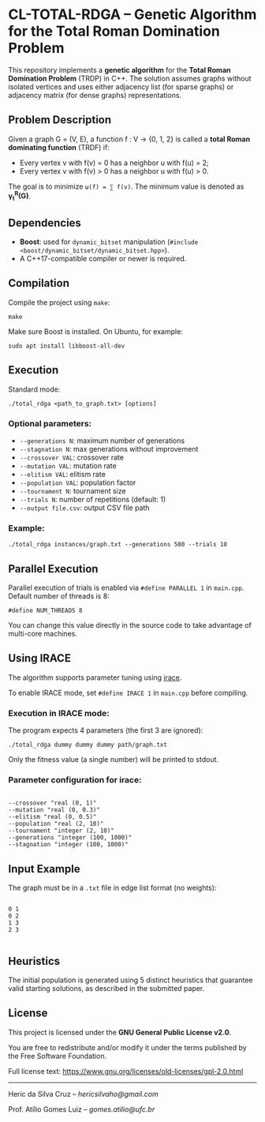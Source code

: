 <body>
  <h1>CL-TOTAL-RDGA – Genetic Algorithm for the Total Roman Domination Problem</h1>

  <p>This repository implements a <strong>genetic algorithm</strong> for the <strong>Total Roman Domination Problem</strong> (TRDP) in C++. The solution assumes graphs without isolated vertices and uses either adjacency list (for sparse graphs) or adjacency matrix (for dense graphs) representations.</p>

  <h2>Problem Description</h2>
  <p>Given a graph G = (V, E), a function f : V → {0, 1, 2} is called a <strong>total Roman dominating function</strong> (TRDF) if:</p>
  <ul>
    <li>Every vertex v with f(v) = 0 has a neighbor u with f(u) = 2;</li>
    <li>Every vertex v with f(v) > 0 has a neighbor u with f(u) > 0.</li>
  </ul>
  <p>The goal is to minimize <code>ω(f) = ∑ f(v)</code>. The minimum value is denoted as <strong>γ<sub>t</sub><sup>R</sup>(G)</strong>.</p>

  <h2>Dependencies</h2>
  <ul>
    <li><strong>Boost</strong>: used for <code>dynamic_bitset</code> manipulation (<code>#include &lt;boost/dynamic_bitset/dynamic_bitset.hpp&gt;</code>).</li>
    <li>A C++17-compatible compiler or newer is required.</li>
  </ul>

  <h2>Compilation</h2>
  <p>Compile the project using <code>make</code>:</p>
  <pre><code>make</code></pre>

  <p>Make sure Boost is installed. On Ubuntu, for example:</p>
  <pre><code>sudo apt install libboost-all-dev</code></pre>

  <h2>Execution</h2>
  <p>Standard mode:</p>
  <pre><code>./total_rdga &lt;path_to_graph.txt&gt; [options]</code></pre>

  <h3>Optional parameters:</h3>
  <ul>
    <li><code>--generations N</code>: maximum number of generations</li>
    <li><code>--stagnation N</code>: max generations without improvement</li>
    <li><code>--crossover VAL</code>: crossover rate</li>
    <li><code>--mutation VAL</code>: mutation rate</li>
    <li><code>--elitism VAL</code>: elitism rate</li>
    <li><code>--population VAL</code>: population factor</li>
    <li><code>--tournament N</code>: tournament size</li>
    <li><code>--trials N</code>: number of repetitions (default: 1)</li>
    <li><code>--output file.csv</code>: output CSV file path</li>
  </ul>

  <h3>Example:</h3>
  <pre><code>./total_rdga instances/graph.txt --generations 500 --trials 10</code></pre>

  <h2>Parallel Execution</h2>
  <p>Parallel execution of trials is enabled via <code>#define PARALLEL 1</code> in <code>main.cpp</code>. Default number of threads is 8:</p>
  <pre><code>#define NUM_THREADS 8</code></pre>

  <p>You can change this value directly in the source code to take advantage of multi-core machines.</p>

  <h2>Using IRACE</h2>
  <p>The algorithm supports parameter tuning using <a href="https://cran.r-project.org/web/packages/irace/index.html" target="_blank">irace</a>.</p>
  <p>To enable IRACE mode, set <code>#define IRACE 1</code> in <code>main.cpp</code> before compiling.</p>

  <h3>Execution in IRACE mode:</h3>
  <p>The program expects 4 parameters (the first 3 are ignored):</p>
  <pre><code>./total_rdga dummy dummy dummy path/graph.txt</code></pre>
  <p>Only the fitness value (a single number) will be printed to stdout.</p>

  <h3>Parameter configuration for irace:</h3>
  <pre><code>
--crossover "real (0, 1)"
--mutation "real (0, 0.3)"
--elitism "real (0, 0.5)"
--population "real (2, 10)"
--tournament "integer (2, 10)"
--generations "integer (100, 1000)"
--stagnation "integer (100, 1000)"
</code></pre>

  <h2>Input Example</h2>
  <p>The graph must be in a <code>.txt</code> file in edge list format (no weights):</p>
  <pre><code>
0 1
0 2
1 3
2 3
  </code></pre>

  <h2>Heuristics</h2>
  <p>The initial population is generated using 5 distinct heuristics that guarantee valid starting solutions, as described in the submitted paper.</p>

  <h2>License</h2>
  <p>This project is licensed under the <strong>GNU General Public License v2.0</strong>.</p>
  <p>You are free to redistribute and/or modify it under the terms published by the Free Software Foundation.</p>
  <p>Full license text: <a href="https://www.gnu.org/licenses/old-licenses/gpl-2.0.html" target="_blank">https://www.gnu.org/licenses/old-licenses/gpl-2.0.html</a></p>

  <hr>
  <p>Heric da Silva Cruz – <em>hericsilvaho@gmail.com</em></p>
  <p>Prof. Atílio Gomes Luiz – <em>gomes.atilio@ufc.br</em></p>
</body>
